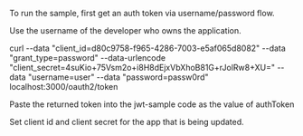 To run the sample, first get an auth token via username/password flow. 

Use the username of the developer who owns the application.

curl --data "client_id=d80c9758-f965-4286-7003-e5af065d8082" --data "grant_type=password" --data-urlencode "client_secret=4suKio+75Vsm2o+i8H8dEjxVbXhoB81G+rJolRw8+XU=" --data "username=user" --data "password=passw0rd" localhost:3000/oauth2/token

Paste the returned token into the jwt-sample code as the value of authToken

Set client id and client secret for the app that is being updated.